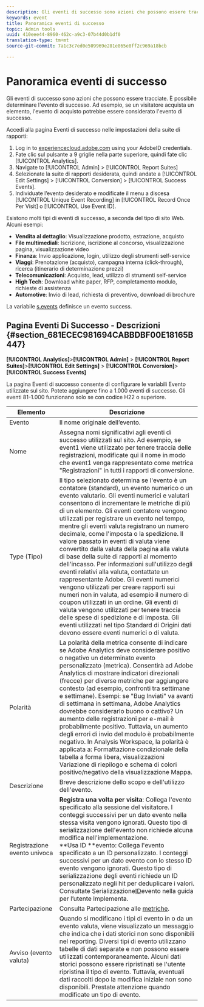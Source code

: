 ```yaml
---
description: Gli eventi di successo sono azioni che possono essere tracciate. È possibile determinare l'evento di successo. Ad esempio, se un visitatore acquista un elemento, l'evento di acquisto potrebbe essere considerato l'evento di successo.
keywords: event
title: Panoramica eventi di successo
topic: Admin tools
uuid: 410eee44-8960-462c-a9c3-07b44d0b1df0
translation-type: tm+mt
source-git-commit: 7a1c3c7ed0e509969e281e865e8ff2c969a18bcb

---
```



# Panoramica eventi di successo

Gli eventi di successo sono azioni che possono essere tracciate. È possibile determinare l&#39;evento di successo. Ad esempio, se un visitatore acquista un elemento, l&#39;evento di acquisto potrebbe essere considerato l&#39;evento di successo.

Accedi alla pagina Eventi di successo nelle impostazioni della suite di rapporti:

1. Log in to [experiencecloud.adobe.com](https://experiencecloud.adobe.com) using your AdobeID credentials.
2. Fate clic sul pulsante a 9 griglie nella parte superiore, quindi fate clic [!UICONTROL Analytics].
3. Navigate to [!UICONTROL Admin] > [!UICONTROL Report Suites]
4. Selezionate la suite di rapporti desiderata, quindi andate a [!UICONTROL Edit Settings] > [!UICONTROL Conversion] > [!UICONTROL Success Events].
5. Individuate l’evento desiderato e modificate il menu a discesa [!UICONTROL Unique Event Recording] in [!UICONTROL Record Once Per Visit] o [!UICONTROL Use Event ID].

Esistono molti tipi di eventi di successo, a seconda del tipo di sito Web. Alcuni esempi:

* **Vendita al dettaglio**: Visualizzazione prodotto, estrazione, acquisto
* **File multimediali**: Iscrizione, iscrizione al concorso, visualizzazione pagina, visualizzazione video
* **Finanza**: Invio applicazione, login, utilizzo degli strumenti self-service
* **Viaggi**: Prenotazione (acquisto), campagna interna (click-through), ricerca (itinerario di determinazione prezzi)
* **Telecomunicazioni**: Acquisto, lead, utilizzo di strumenti self-service
* **High Tech**: Download white paper, RFP, completamento modulo, richieste di assistenza
* **Automotive**: Invio di lead, richiesta di preventivo, download di brochure

La variabile [s.events](https://marketing.adobe.com/resources/help/en_US/sc/implement/events.html) definisce un evento success.

## Pagina Eventi Di Successo - Descrizioni {#section_681ECEC981694CABBDBF00E18165B447}

**[!UICONTROL Analytics]**>**[!UICONTROL Admin]** > **[!UICONTROL Report Suites]**>**[!UICONTROL Edit Settings]** > **[!UICONTROL Conversion]**>**[!UICONTROL Success Events]**

La pagina Eventi di successo consente di configurare le variabili Evento utilizzate sul sito. Potete aggiungere fino a 1.000 eventi di successo. Gli eventi 81-1.000 funzionano solo se con codice H22 o superiore.

| Elemento | Descrizione |
|--- |--- |
| Evento | Il nome originale dell’evento. |
| Nome | Assegna nomi significativi agli eventi di successo utilizzati sul sito. Ad esempio, se event1 viene utilizzato per tenere traccia delle registrazioni, modificate qui il nome in modo che event1 venga rappresentato come metrica &quot;Registrazioni&quot; in tutti i rapporti di conversione. |
| Type (Tipo) | Il tipo selezionato determina se l&#39;evento è un contatore (standard), un evento numerico o un evento valutario. Gli eventi numerici e valutari consentono di incrementare le metriche di più di un elemento.  Gli eventi contatore vengono utilizzati per registrare un evento nel tempo, mentre gli eventi valuta registrano un numero decimale, come l&#39;imposta o la spedizione. Il valore passato in eventi di valuta viene convertito dalla valuta della pagina alla valuta di base della suite di rapporti al momento dell&#39;incasso. Per informazioni sull&#39;utilizzo degli eventi relativi alla valuta, contattate un rappresentante Adobe. Gli eventi numerici vengono utilizzati per creare rapporti sui numeri non in valuta, ad esempio il numero di coupon utilizzati in un ordine. Gli eventi di valuta vengono utilizzati per tenere traccia delle spese di spedizione e di imposta. Gli eventi utilizzati nel tipo Standard di Origini dati devono essere eventi numerici o di valuta. |
| Polarità | La polarità della metrica consente di indicare se Adobe Analytics deve considerare positivo o negativo un determinato evento personalizzato (metrica). Consentirà ad Adobe Analytics di mostrare indicatori direzionali (frecce) per diverse metriche per aggiungere contesto (ad esempio, confronti tra settimane e settimane).  Esempi: se &quot;Bug Inviati&quot; va avanti di settimana in settimana, Adobe Analytics dovrebbe considerarlo buono o cattivo? Un aumento delle registrazioni per e-mail è probabilmente positivo. Tuttavia, un aumento degli errori di invio del modulo è probabilmente negativo.  In Analysis Workspace, la polarità è applicata a: Formattazione condizionale della tabella a forma libera, visualizzazioni Variazione di riepilogo e schema di colori positivo/negativo della visualizzazione Mappa. |
| Descrizione | Breve descrizione dello scopo e dell&#39;utilizzo dell&#39;evento. |
| Registrazione evento univoca | **Registra una volta per visita**: Collega l&#39;evento specificato alla sessione del visitatore. I conteggi successivi per un dato evento nella stessa visita vengono ignorati. Questo tipo di serializzazione dell&#39;evento non richiede alcuna modifica nell&#39;implementazione.<br>**Usa ID **evento: Collega l&#39;evento specificato a un ID personalizzato. I conteggi successivi per un dato evento con lo stesso ID evento vengono ignorati. Questo tipo di serializzazione degli eventi richiede un ID personalizzato negli hit per deduplicare i valori. Consultate Serializzazione[ID](../../../implement/vars/page-vars/events/event-serialization.md)evento nella guida per l’utente Implementa. |
| Partecipazione | Consulta Partecipazione alle [metriche](/help/components/c-variables/c-metrics/metrics-participation.md). |
| Avviso (evento valuta) | Quando si modificano i tipi di evento in o da un evento valuta, viene visualizzato un messaggio che indica che i dati storici non sono disponibili nel reporting.  Diversi tipi di evento utilizzano tabelle di dati separate e non possono essere utilizzati contemporaneamente. Alcuni dati storici possono essere ripristinati se l&#39;utente ripristina il tipo di evento. Tuttavia, eventuali dati raccolti dopo la modifica iniziale non sono disponibili. Prestate attenzione quando modificate un tipo di evento. |

